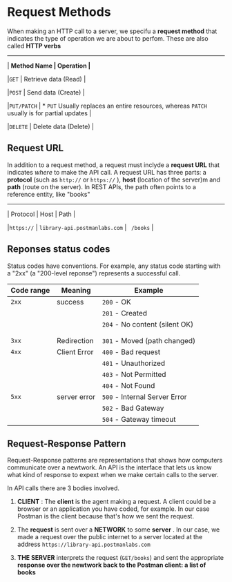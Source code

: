 # Request Methods

<p>When making an HTTP call to a server, we specifu a <b>request method</b> that indicates the type of operation we are about to perfom. These are also called <b>HTTP verbs</b></p>

---

| <b> Method Name | Operation |</b>

|`GET` | Retrieve data (Read) |

|`POST` | Send data (Create) |

|`PUT/PATCH` | \* `PUT` Usually replaces an entire resources, whereas `PATCH` usually is for partial updates |

|`DELETE` |
Delete data (Delete) |

## Request URL

<p>In addition to a request method, a request must inclyde a <b>request URL</b> that indicates <i>where</i> to make the API call. A request URL has three parts: a <b>protocol</b>  (such as <code>http://</code> or <code>https://</code> ), <b>host</b> (location of the server)m and <b>path</b> (route on the server). In REST APIs, the path often points to a reference entity, like "books" </p>

---

| Protocol | Host | Path |

|`https://` | `library-api.postmanlabs.com` | `	/books` |

## Reponses status codes

Status codes have conventions. For example, any status code starting with a "2xx" (a "200-level reponse") represents a successful call.

| Code range | Meaning      | Example                        |
| ---------- | ------------ | ------------------------------ |
| `2xx`      | success      | `200` - OK                     |
|            |              | `201` - Created                |
|            |              | `204` - No content (silent OK) |
|            |
|            |
| `3xx`      | Redirection  | `301` - Moved (path changed)   |
| `4xx`      | Client Error | `400` - Bad request            |
|            |              | `401` - Unauthorized           |
|            |              | `403` - Not Permitted          |
|            |              | `404` - Not Found              |
| `5xx`      | server error | `500` - Internal Server Error  |
|            |              | `502` - Bad Gateway            |
|            |              | `504` - Gateway timeout        |

## Request-Response Pattern

Request-Response patterns are representations that shows how computers communicate over a newtwork. An API is the interface that lets us know what kind of response to expext when we make certain calls to the server.

In API calls there are 3 bodies involved.

1. <b>CLIENT</b> : The <b>client</b> is the agent making a request. A client could be a browser or an application you have coded, for example. In our case Postman is the client because that's how we sent the request.

2. The <b>request</b> is sent over a <b>NETWORK</b> to some <b>server</b> . In our case, we made a request over the public internet to a server located at the address `https://library-api.postmanlabs.com`

3. <b>THE SERVER</b> interprets the request (`GET/books`) and sent the appropriate <b>response over the newtwork back to the Postman client: a list of books</b>
